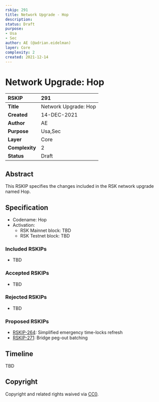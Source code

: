 ```yaml
---
rskip: 291
title: Network Upgrade - Hop
description: 
status: Draft
purpose: 
- Usa
- Sec
author: AE (@adrian.eidelman)
layer: Core
complexity: 2
created: 2021-12-14
---
```

# Network Upgrade: Hop

|RSKIP          |291           |
| :------------ |:-------------|
|**Title**      |Network Upgrade: Hop |
|**Created**    |14-DEC-2021 |
|**Author**     |AE |
|**Purpose**    |Usa,Sec |
|**Layer**      |Core |
|**Complexity** |2 |
|**Status**     |Draft |

## Abstract

This RSKIP specifies the changes included in the RSK network upgrade named Hop.

## Specification

- Codename: Hop
- Activation:
	- RSK Mainnet block: TBD
	- RSK Testnet block: TBD

### Included RSKIPs

- TBD

### Accepted RSKIPs

- TBD

### Rejected RSKIPs

- TBD

### Proposed RSKIPs

- [RSKIP-264](https://github.com/rsksmart/RSKIPs/blob/master/IPs/RSKIP264.md): Simplified emergency time-locks refresh
- [RSKIP-271](https://github.com/rsksmart/RSKIPs/blob/master/IPs/RSKIP271.md): Bridge peg-out batching


## Timeline

TBD

## Copyright

Copyright and related rights waived via [CC0](https://creativecommons.org/publicdomain/zero/1.0/).
